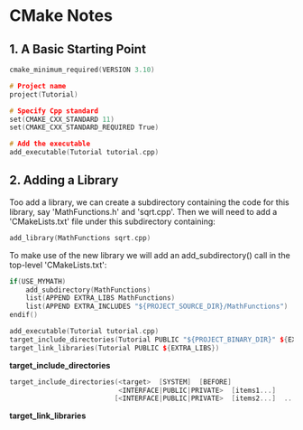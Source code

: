 # CMake Notes
## 1. A Basic Starting Point 
```cpp
cmake_minimum_required(VERSION 3.10)

# Project name
project(Tutorial)

# Specify Cpp standard
set(CMAKE_CXX_STANDARD 11)
set(CMAKE_CXX_STANDARD_REQUIRED True)

# Add the executable
add_executable(Tutorial tutorial.cpp)
```

## 2. Adding a Library
Too add a library, we can create a subdirectory containing the code for this library, say 'MathFunctions.h' and 'sqrt.cpp'. Then we will need to add a 'CMakeLists.txt' file under this subdirectory containing: 
```cpp
add_library(MathFunctions sqrt.cpp)
```

To make use of the new library we will add an add_subdirectory() call in the top-level 'CMakeLists.txt':
```cpp
if(USE_MYMATH)
	add_subdirectory(MathFunctions)
	list(APPEND EXTRA_LIBS MathFunctions)
	list(APPEND EXTRA_INCLUDES "${PROJECT_SOURCE_DIR}/MathFunctions")
endif()

add_executable(Tutorial tutorial.cpp)
target_include_directories(Tutorial PUBLIC "${PROJECT_BINARY_DIR}" ${EXTRA_INCLUDES})
target_link_libraries(Tutorial PUBLIC ${EXTRA_LIBS})
```
**target_include_directories**
```cpp
target_include_directories(<target>  [SYSTEM]  [BEFORE]
						   <INTERFACE|PUBLIC|PRIVATE>  [items1...]
						  [<INTERFACE|PUBLIC|PRIVATE>  [items2...]  ...])
```
**target_link_libraries**


<!--stackedit_data:
eyJoaXN0b3J5IjpbLTE4OTMzNzk4MjIsLTExOTc1MTU0MjAsMT
UyNTcyMDk2NiwtMTgyMjQxMTUyLDIzNTkzNDAyOCwxNDU1NzY0
NzU2XX0=
-->